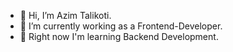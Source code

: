 - 👋 Hi, I’m Azim Talikoti.
- 👀 I’m currently working as a Frontend-Developer.
- 🌱 Right now I'm learning Backend Development.

<!---
azim-at/azim-at is a ✨ special ✨ repository because its `README.md` (this file) appears on your GitHub profile.
You can click the Preview link to take a look at your changes.
--->
